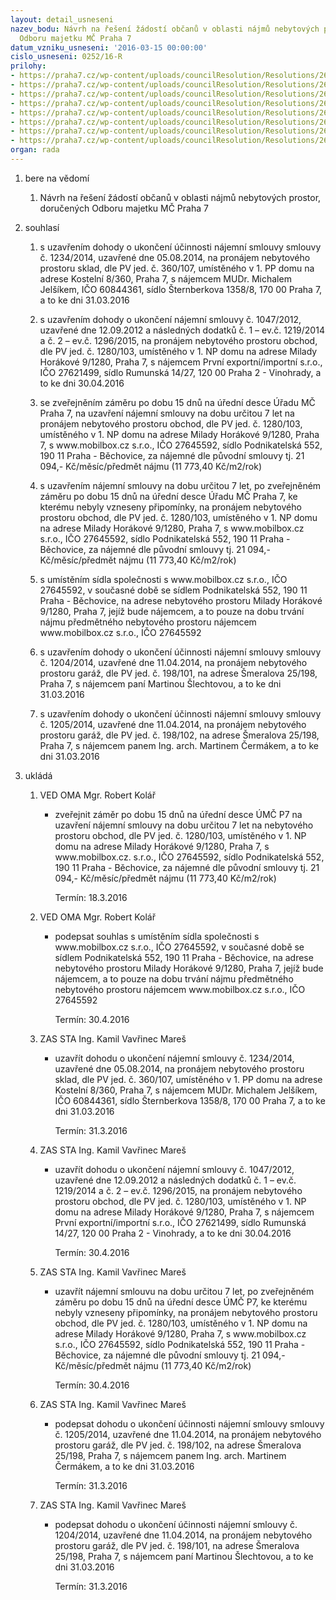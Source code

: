 ```yaml
---
layout: detail_usneseni
nazev_bodu: Návrh na řešení žádostí občanů v oblasti nájmů nebytových prostor, doručených
  Odboru majetku MČ Praha 7
datum_vzniku_usneseni: '2016-03-15 00:00:00'
cislo_usneseni: 0252/16-R
prilohy:
- https://praha7.cz/wp-content/uploads/councilResolution/Resolutions/26953/export/Duvodova_zprava~32429.docx
- https://praha7.cz/wp-content/uploads/councilResolution/Resolutions/26953/export/mobil~32428.pdf
- https://praha7.cz/wp-content/uploads/councilResolution/Resolutions/26953/export/DohodaoukonceniPrvniexportni_importni_MiladyHorakove9_1280dohodaoukoncenik30042016~32427.doc
- https://praha7.cz/wp-content/uploads/councilResolution/Resolutions/26953/export/jelsik~32426.pdf
- https://praha7.cz/wp-content/uploads/councilResolution/Resolutions/26953/export/DohodaoukonceniJelsikMichal_Kostelni8_360dohodaoukoncenik31032016~32425.doc
- https://praha7.cz/wp-content/uploads/councilResolution/Resolutions/26953/export/mobilbox_MiladyHorakove9_1280~32424.doc
- https://praha7.cz/wp-content/uploads/councilResolution/Resolutions/26953/export/Zadosti__dohody_o_ukonceni_Slechtova_Martina__Cermak_Martin_Smeralova_25_198__k_31032016~32423.doc
- https://praha7.cz/wp-content/uploads/councilResolution/Resolutions/26953/export/export~299854.pdf
organ: rada
---
```

<ol class="urzList_view" id="urzList">
<li id="" class="urzClass1"><span name="1">bere na vědomí</span> 
<ol class="urzOlClass">
<li id="" class="urzClass2" style="TEXT-ALIGN: left"><span><p>Návrh na řešení žádostí občanů v oblasti nájmů nebytových prostor, doručených Odboru majetku MČ Praha 7</p></span></li></ol></li>

<li id="" class="urzClass1"><span name="26">souhlasí</span> 
<ol id="" class="urzOlClass">
<li id="" class="urzClass2" style="TEXT-ALIGN: left"><span><p>s uzavřením dohody o ukončení účinnosti nájemní smlouvy smlouvy č. 1234/2014, uzavřené dne 05.08.2014, na pronájem nebytového prostoru sklad, dle PV jed. č. 360/107, umístěného v 1. PP domu na adrese Kostelní 8/360, Praha 7, s nájemcem MUDr. Michalem Jelšíkem, IČO 60844361, sídlo Šternberkova 1358/8, 170 00 Praha 7, a to ke dni 31.03.2016</p></span></li>

<li id="" class="urzClass2" style="TEXT-ALIGN: left"><span><p>s uzavřením dohody o ukončení nájemní smlouvy č. 1047/2012, uzavřené dne 12.09.2012 a následných dodatků č. 1 – ev.č. 1219/2014 a č. 2 – ev.č. 1296/2015, na pronájem nebytového prostoru obchod, dle PV jed. č. 1280/103, umístěného v 1. NP domu na adrese Milady Horákové 9/1280, Praha 7, s nájemcem První exportní/importní s.r.o., IČO 27621499, sídlo Rumunská 14/27, 120 00 Praha 2 - Vinohrady, a to ke dni 30.04.2016</p></span></li>

<li id="" class="urzClass2" style="TEXT-ALIGN: left"><span><p>se zveřejněním záměru po dobu 15 dnů na úřední desce Úřadu MČ Praha 7, na uzavření nájemní smlouvy na dobu určitou 7 let na pronájem nebytového prostoru obchod, dle PV jed. č. 1280/103, umístěného v 1. NP domu na adrese Milady Horákové 9/1280, Praha 7, s www.mobilbox.cz s.r.o., IČO 27645592, sídlo Podnikatelská 552, 190 11 Praha - Běchovice, za nájemné dle původní smlouvy tj. 21 094,- Kč/měsíc/předmět nájmu (11 773,40 Kč/m2/rok)<br></p></span></li>
<li id="" class="urzClass2" style="TEXT-ALIGN: left"><span><p>s uzavřením nájemní smlouvy na dobu určitou 7 let, po zveřejněném záměru po dobu 15 dnů na úřední desce Úřadu MČ Praha 7, ke kterému nebyly vzneseny připomínky, na pronájem nebytového prostoru obchod, dle PV jed. č. 1280/103, umístěného v 1. NP domu na adrese Milady Horákové 9/1280, Praha 7, s www.mobilbox.cz s.r.o., IČO 27645592, sídlo Podnikatelská 552, 190 11 Praha - Běchovice, za nájemné dle původní smlouvy tj. 21 094,- Kč/měsíc/předmět nájmu (11 773,40 Kč/m2/rok)<br></p></span></li>
<li id="" class="urzClass2" style="TEXT-ALIGN: left"><span><p>s umístěním sídla společnosti s www.mobilbox.cz s.r.o., IČO 27645592, v současné době se sídlem Podnikatelská 552, 190 11 Praha - Běchovice, na adrese nebytového prostoru Milady Horákové 9/1280, Praha 7, jejíž bude nájemcem, a to pouze na dobu trvání nájmu předmětného nebytového prostoru nájemcem www.mobilbox.cz s.r.o., IČO 27645592</p></span></li><li style="text-align: left;" id="" class="urzClass2"><span><p>s uzavřením dohody o ukončení účinnosti nájemní smlouvy smlouvy č. 1204/2014, uzavřené dne 11.04.2014, na pronájem nebytového prostoru garáž, dle PV jed. č. 198/101, na adrese Šmeralova 25/198, Praha 7, s nájemcem paní Martinou Šlechtovou, a to ke dni 31.03.2016</p></span></li><li style="text-align: left;" id="" class="urzClass2"><span><p>s uzavřením dohody o ukončení účinnosti nájemní smlouvy smlouvy č. 1205/2014, uzavřené dne 11.04.2014, na pronájem nebytového prostoru garáž, dle PV jed. č. 198/102, na adrese Šmeralova 25/198, Praha 7, s nájemcem panem Ing. arch. Martinem Čermákem, a to ke dni 31.03.2016</p></span></li></ol></li><li class="urzClass1" id="urzUkoly"><span name="1">ukládá</span><ol class="urzOlClass"><li class="urzClass2"><span><p>VED OMA Mgr. Robert Kolář</p></span><ul class="urzUlClass"><li class="urzClass3"><span><p>zveřejnit záměr po dobu 15 dnů na úřední desce ÚMČ P7 na uzavření nájemní smlouvy na dobu určitou 7 let na nebytového prostoru obchod, dle PV jed. č. 1280/103, umístěného v 1. NP domu na adrese Milady Horákové 9/1280, Praha 7, s www.mobilbox.cz. s.r.o., IČO 27645592,  sídlo Podnikatelská 552, 190 11 Praha - Běchovice, za nájemné dle původní smlouvy tj. 21 094,- Kč/měsíc/předmět nájmu (11 773,40 Kč/m2/rok)</p></span><span class="urzUkolTermin">  Termín:&nbsp;18.3.2016</span></li></ul></li><li class="urzClass2"><span><p>VED OMA Mgr. Robert Kolář</p></span><ul class="urzUlClass"><li class="urzClass3"><span><p>podepsat souhlas s umístěním sídla společnosti s www.mobilbox.cz s.r.o., IČO 27645592, v současné době se sídlem Podnikatelská 552, 190 11 Praha - Běchovice, na adrese nebytového prostoru Milady Horákové 9/1280, Praha 7, jejíž bude nájemcem, a to pouze na dobu trvání nájmu předmětného nebytového prostoru nájemcem www.mobilbox.cz s.r.o., IČO 27645592</p></span><span class="urzUkolTermin">  Termín:&nbsp;30.4.2016</span></li></ul></li><li class="urzClass2"><span><p>ZAS STA Ing. Kamil Vavřinec Mareš</p></span><ul class="urzUlClass"><li class="urzClass3"><span><p>uzavřít dohodu o ukončení nájemní smlouvy č. 1234/2014, uzavřené dne 05.08.2014, na pronájem nebytového prostoru sklad, dle PV jed. č. 360/107, umístěného v 1. PP domu na adrese Kostelní 8/360, Praha 7, s nájemcem MUDr. Michalem Jelšíkem, IČO 60844361, sídlo Šternberkova 1358/8, 170 00 Praha 7, a to ke dni 31.03.2016</p></span><span class="urzUkolTermin">  Termín:&nbsp;31.3.2016</span></li></ul></li><li class="urzClass2"><span><p>ZAS STA Ing. Kamil Vavřinec Mareš</p></span><ul class="urzUlClass"><li class="urzClass3"><span><p>uzavřít dohodu o ukončení nájemní smlouvy č. 1047/2012, uzavřené dne 12.09.2012 a následných dodatků č. 1 – ev.č. 1219/2014  a č. 2 – ev.č. 1296/2015, na pronájem nebytového prostoru obchod, dle PV jed. č. 1280/103, umístěného v 1. NP domu na adrese Milady Horákové 9/1280, Praha 7, s nájemcem První exportní/importní s.r.o., IČO 27621499, sídlo Rumunská 14/27, 120 00 Praha 2 - Vinohrady, a to ke dni 30.04.2016</p></span><span class="urzUkolTermin">  Termín:&nbsp;30.4.2016</span></li></ul></li><li class="urzClass2"><span><p>ZAS STA Ing. Kamil Vavřinec Mareš</p></span><ul class="urzUlClass"><li class="urzClass3"><span><p>uzavřít nájemní smlouvu na dobu určitou 7 let, po zveřejněném záměru po dobu 15 dnů na úřední desce ÚMČ P7, ke kterému nebyly vzneseny připomínky, na pronájem nebytového prostoru obchod, dle PV jed. č. 1280/103, umístěného v 1. NP domu na adrese Milady Horákové 9/1280, Praha 7, s www.mobilbox.cz s.r.o., IČO 27645592,  sídlo Podnikatelská 552, 190 11 Praha - Běchovice, za nájemné dle původní smlouvy tj. 21 094,- Kč/měsíc/předmět nájmu (11 773,40 Kč/m2/rok)</p></span><span class="urzUkolTermin">  Termín:&nbsp;30.4.2016</span></li></ul></li><li class="urzClass2"><span><p>ZAS STA Ing. Kamil Vavřinec Mareš</p></span><ul class="urzUlClass"><li class="urzClass3"><span><p>podepsat dohodu o ukončení účinnosti nájemní smlouvy smlouvy č. 1205/2014, uzavřené dne 11.04.2014, na pronájem nebytového prostoru garáž, dle PV jed. č. 198/102, na adrese Šmeralova 25/198, Praha 7, s nájemcem panem Ing. arch. Martinem Čermákem, a to ke dni 31.03.2016</p></span><span class="urzUkolTermin">  Termín:&nbsp;31.3.2016</span></li></ul></li><li class="urzClass2"><span><p>ZAS STA Ing. Kamil Vavřinec Mareš</p></span><ul class="urzUlClass"><li class="urzClass3"><span><p>podepsat dohodu o ukončení účinnosti nájemní smlouvy č. 1204/2014, uzavřené dne 11.04.2014, na pronájem nebytového prostoru garáž, dle PV jed. č. 198/101, na adrese Šmeralova 25/198, Praha 7, s nájemcem paní Martinou Šlechtovou, a to ke dni 31.03.2016</p></span><span class="urzUkolTermin">  Termín:&nbsp;31.3.2016</span></li></ul></li></ol></li>
</ol>